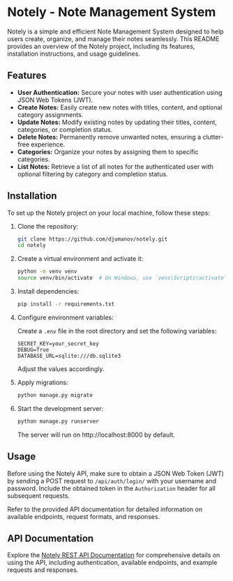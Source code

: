 # Notely - Note Management System

Notely is a simple and efficient Note Management System designed to help users create, organize, and manage their notes seamlessly. This README provides an overview of the Notely project, including its features, installation instructions, and usage guidelines.

## Features

- **User Authentication:** Secure your notes with user authentication using JSON Web Tokens (JWT).
- **Create Notes:** Easily create new notes with titles, content, and optional category assignments.
- **Update Notes:** Modify existing notes by updating their titles, content, categories, or completion status.
- **Delete Notes:** Permanently remove unwanted notes, ensuring a clutter-free experience.
- **Categories:** Organize your notes by assigning them to specific categories.
- **List Notes:** Retrieve a list of all notes for the authenticated user with optional filtering by category and completion status.

## Installation

To set up the Notely project on your local machine, follow these steps:

1. Clone the repository:

   ```bash
   git clone https://github.com/djumanov/notely.git
   cd notely
   ```

2. Create a virtual environment and activate it:

   ```bash
   python -m venv venv
   source venv/bin/activate  # On Windows, use `venv\Scripts\activate`
   ```

3. Install dependencies:

   ```bash
   pip install -r requirements.txt
   ```

4. Configure environment variables:

   Create a `.env` file in the root directory and set the following variables:

   ```env
   SECRET_KEY=your_secret_key
   DEBUG=True
   DATABASE_URL=sqlite:///db.sqlite3
   ```

   Adjust the values accordingly.

5. Apply migrations:

   ```bash
   python manage.py migrate
   ```

6. Start the development server:

   ```bash
   python manage.py runserver
   ```

   The server will run on http://localhost:8000 by default.

## Usage

Before using the Notely API, make sure to obtain a JSON Web Token (JWT) by sending a POST request to `/api/auth/login/` with your username and password. Include the obtained token in the `Authorization` header for all subsequent requests.

Refer to the provided API documentation for detailed information on available endpoints, request formats, and responses.

## API Documentation

Explore the [Notely REST API Documentation](api-doca.md) for comprehensive details on using the API, including authentication, available endpoints, and example requests and responses.
